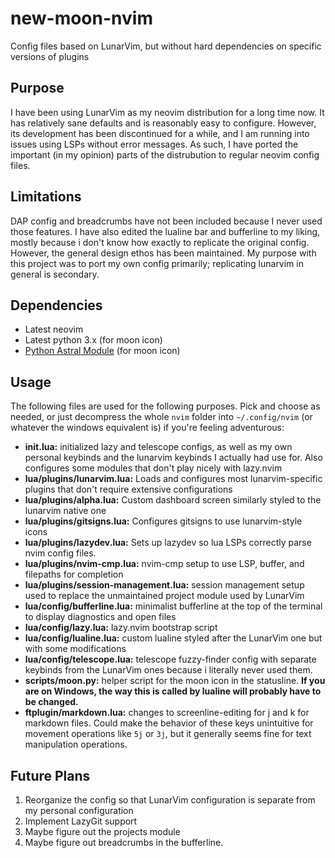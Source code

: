 # new-moon-nvim

Config files based on LunarVim, but without hard dependencies on specific versions of plugins

## Purpose

I have been using LunarVim as my neovim distribution for a long time now. It has relatively sane defaults and is reasonably easy to configure. However, its development has been discontinued for a while, and I am running into issues using LSPs without error messages. As such, I have ported the important (in my opinion) parts of the distrubution to regular neovim config files.

## Limitations

DAP config and breadcrumbs have not been included because I never used those features. I have also edited the lualine bar and bufferline to my liking, mostly because i don't know how exactly to replicate the original config. However, the general design ethos has been maintained. My purpose with this project was to port my own config primarily; replicating lunarvim in general is secondary.

## Dependencies

- Latest neovim
- Latest python 3.x (for moon icon)
- [Python Astral Module](https://pypi.org/project/astral/) (for moon icon)

## Usage

The following files are used for the following purposes. Pick and choose as needed, or just decompress the whole `nvim` folder into `~/.config/nvim` (or whatever the windows equivalent is) if you're feeling adventurous:

- **init.lua:** initialized lazy and telescope configs, as well as my own personal keybinds and the lunarvim keybinds I actually had use for. Also configures some modules that don't play nicely with lazy.nvim
- **lua/plugins/lunarvim.lua:** Loads and configures most lunarvim-specific plugins that don't require extensive configurations
- **lua/plugins/alpha.lua:** Custom dashboard screen similarly styled to the lunarvim native one
- **lua/plugins/gitsigns.lua:** Configures gitsigns to use lunarvim-style icons
- **lua/plugins/lazydev.lua:** Sets up lazydev so lua LSPs correctly parse nvim config files.
- **lua/plugins/nvim-cmp.lua:** nvim-cmp setup to use LSP, buffer, and filepaths for completion
- **lua/plugins/session-management.lua:** session management setup used to replace the unmaintained project module used by LunarVim
- **lua/config/bufferline.lua:** minimalist bufferline at the top of the terminal to display diagnostics and open files
- **lua/config/lazy.lua:** lazy.nvim bootstrap script
- **lua/config/lualine.lua:** custom lualine styled after the LunarVim one but with some modifications
- **lua/config/telescope.lua:** telescope fuzzy-finder config with separate keybinds from the LunarVim ones because i literally never used them.
- **scripts/moon.py:** helper script for the moon icon in the statusline. **If you are on Windows, the way this is called by lualine will probably have to be changed.**
- **ftplugin/markdown.lua:** changes to screenline-editing for j and k for markdown files. Could make the behavior of these keys unintuitive for movement operations like `5j` or `3j`, but it generally seems fine for text manipulation operations.

## Future Plans

1. Reorganize the config so that LunarVim configuration is separate from my personal configuration
2. Implement LazyGit support
3. Maybe figure out the projects module
4. Maybe figure out breadcrumbs in the bufferline.
